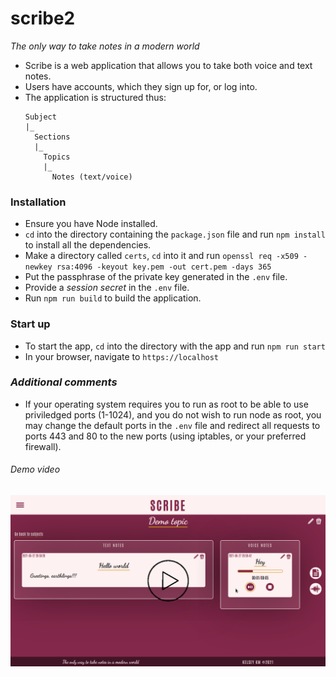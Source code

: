 # **scribe2**
*The only way to take notes in a modern world*

* Scribe is a web application that allows you to take both voice and text notes.
* Users have accounts, which they sign up for, or log into.
* The application is structured thus:
  ```
  Subject
  |_
    Sections
    |_
      Topics
      |_
        Notes (text/voice)
  ```

### **Installation**
* Ensure you have Node installed.
* ```cd``` into the directory containing the ```package.json``` file and run ```npm install``` to install all the dependencies.
* Make a directory called ```certs```, ```cd``` into it and run ```openssl req -x509 -newkey rsa:4096 -keyout key.pem -out cert.pem -days 365```
* Put the passphrase of the private key generated in the ```.env``` file.
* Provide a *session secret* in the ```.env``` file.
* Run ```npm run build``` to build the application.

### **Start up**
* To start the app, ```cd``` into the directory with the app and run ```npm run start```
* In your browser, navigate to ```https://localhost```

### ***Additional comments***
* If your operating system requires you to run as root to be able to use priviledged ports (1-1024), and you do not wish to run node as root, you may change the default ports in the ```.env``` file and redirect all requests to ports 443 and 80 to the new ports (using iptables, or your preferred firewall).

###### *Demo video*
[![Alternate Text](./demo_video/thumbnail.png)](https://youtu.be/042gBdWzMg0 "scribe2 demo")
